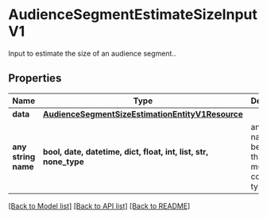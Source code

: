 # AudienceSegmentEstimateSizeInputV1

Input to estimate the size of an audience segment..

## Properties
Name | Type | Description | Notes
------------ | ------------- | ------------- | -------------
**data** | [**AudienceSegmentSizeEstimationEntityV1Resource**](AudienceSegmentSizeEstimationEntityV1Resource.md) |  | [optional] 
**any string name** | **bool, date, datetime, dict, float, int, list, str, none_type** | any string name can be used but the value must be the correct type | [optional]

[[Back to Model list]](../README.md#documentation-for-models) [[Back to API list]](../README.md#documentation-for-api-endpoints) [[Back to README]](../README.md)


